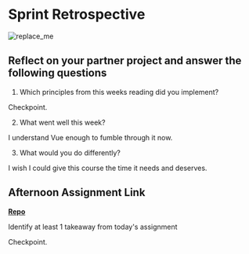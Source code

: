 # Sprint Retrospective

![replace_me](https://codeworks.blob.core.windows.net/public/assets/img/illustrations/placeholder.svg)

## Reflect on your partner project and answer the following questions

1. Which principles from this weeks reading did you implement?

Checkpoint.

2. What went well this week?

I understand Vue enough to fumble through it now.

3. What would you do differently?

I wish I could give this course the time it needs and deserves.

## Afternoon Assignment Link

**[Repo](https://github.com/Annikyet/<ASSIGNMENT_REPO>)**

Identify at least 1 takeaway from today's assignment

Checkpoint.